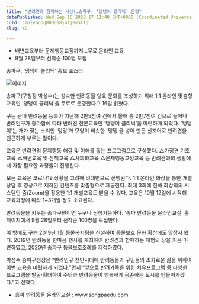 ```yaml
---
title: "반려견과 함께하는 세상!…송파구, ‘댕댕이 클리닉’ 운영"
datePublished: Wed Sep 16 2020 17:11:48 GMT+0000 (Coordinated Universal Time)
cuid: cm6zybuhg000d08ju1jek5l1q
slug: 40

---
```



- 배변교육부터 문제행동교정까지…무료 온라인 교육
- 9월 28일부터 선착순 100명 모집

송파구, ‘댕댕이 클리닉’ 홍보 포스터

![이미지](https://cdn.hashnode.com/res/hashnode/image/upload/v1739246278006/b9fd056e-7dce-4eac-9d16-65e2f48b253e.jpeg)

송파구(구청장 박성수)는 성숙한 반려동물 양육 문화를 조성하기 위해 1:1 온라인 맞춤형 교육인 ‘댕댕이 클리닉’을 무료로 운영한다고 16일 밝혔다.

구는 관내 반려동물 등록이 지난해 2만5천여 건에서 올해 총 2만7천여 건으로 늘어나 반려인구가 증가함에 따라 반려견 전문교육인 ‘댕댕이 클리닉’을 마련하게 되었다. ‘댕댕이’는 개가 짖는 소리인 ‘멍멍’과 모양이 비슷한 '댕댕'을 넣어 만든 신조어로 반려견을 친근하게 부르는 말이다.

교육은 반려견의 문제행동 해결 및 이해를 돕는 프로그램으로 구성했다. △가정견 기초교육 △배변교육 및 산책교육 △사회화교육 △문제행동교정교육 등 반려견과의 생활에서 가장 필요한 과정들이 진행된다.

모든 교육은 코로나19 상황을 고려해 비대면으로 진행된다. 1:1 온라인 화상을 통한 개별상담 후 영상으로 제작된 컨텐츠를 맞춤형으로 제공한다. 최대 3회에 한해 화상회의 시스템인 줌(Zoom)을 활용한 1:1 개별교육도 받을 수 있다. 교육은 10월 12일에 시작해 교육과정에 따라 1~3개월 정도 소요된다.

반려동물을 키우는 송파구민이면 누구나 신청가능하다. ‘송파 반려동물 온라인교실’ 홈페이지에서 9월 28일부터 선착순 100명을 모집한다.

이 밖에도 구는 2019년 1월 동물복지팀을 신설하여 동물보호 문화 확산에도 앞장서 왔다. 2019년 반려동물 한마음 행사를 개최하여 반려견과 함께하는 체험의 장을 처음 마련하였고, 2020년 송파구 동물보호조례를 제정하였다.

박성수 송파구청장은 “반려인구 천만시대에 반려동물과 구민들의 조화로운 삶을 위하여 이번 교육을 마련하게 되었다.”면서 “앞으로 반려가족을 위한 치유프로그램 등 다양한 프로그램을 발굴·확대하여 주민과 반려동물이 행복하게 공존하는 도시를 만들어가겠다.”고 전했다.

- 송파 반려동물 온라인교실 : www.songpaedu.com